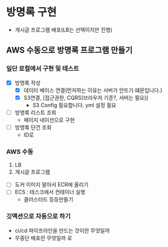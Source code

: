 # 방명록 구현
-  게시글 프로그램 배포(LB는 선택이지만 진행) 

## AWS 수동으로 방명록 프로그램 만들기

### 일단 로컬에서 구현 및 테스트
- [x] 방명록 작성
  - [x] 데이터 베이스 연결(먼저하는 이유는 서버가 안뜨기 떄문입니다.)
  - [x] S3연결, [접근권한, CQRS(브라우저 기준?, 서버는 필요)]
    - S3 Config 필요합니다. yml 설정 필요
- [ ] 방명록 리스트 조회
  - 페이지 네이션으로 구현 
- [ ] 방명록 단건 조회
  - ID로 

### AWS 수동
1. LB
2. 게시글 프로그램
- [ ] 도커 이미지 말아서 ECR에 올리기
- [ ] ECS : 테스크에서 컨테이너 실행
  - 클러스터드 등등만들기 

### 깃액션으로 자동으로 하기
- ci/cd 파이프라인을 만드는 것이란 무엇일까
- 무중단 배포란 무엇일까
로